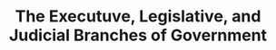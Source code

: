 ---
book: Common Core Basics

unit: 1
chapter: 3
title: The Executuve, Legislative, and Judicial Branches of Government

layout: page
---